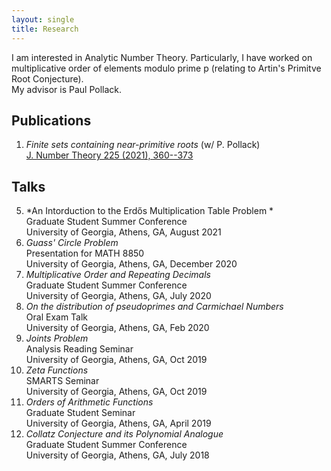 ```yaml
---
layout: single
title: Research
---
```

I am interested in Analytic Number Theory. Particularly, I have worked on multiplicative order of elements modulo prime p (relating to Artin's Primitve Root Conjecture). <br/>
My advisor is Paul Pollack. 


## Publications 
1. *Finite sets containing near-primitive roots* (w/ P. Pollack) <br/>
   <a href="https://arxiv.org/abs/2006.15200" target="_blank">J. Number Theory 225 (2021), 360--373</a>

## Talks
5. *An Intorduction to the Erdős Multiplication Table Problem *  
    Graduate Student Summer Conference  <br/>
	University of Georgia, Athens, GA, August 2021
5. *Guass' Circle Problem*  
     Presentation for MATH 8850<br/>
	University of Georgia, Athens, GA, December 2020
5. *Multiplicative Order and Repeating Decimals*  
    Graduate Student Summer Conference  <br/>
	University of Georgia, Athens, GA, July 2020
1. *On the distribution of pseudoprimes and Carmichael Numbers*  
	Oral Exam Talk <br/>
		University of Georgia, Athens, GA, Feb 2020
2. *Joints Problem*  
	Analysis Reading Seminar <br/>
		University of Georgia, Athens, GA, Oct 2019
3. *Zeta Functions*  
    SMARTS Seminar <br/>
	University of Georgia, Athens, GA, Oct 2019
4. *Orders of Arithmetic Functions*  
	Graduate Student Seminar <br/>
		University of Georgia, Athens, GA, April 2019
5. *Collatz Conjecture and its Polynomial Analogue*  
    Graduate Student Summer Conference  <br/>
	University of Georgia, Athens, GA, July 2018
